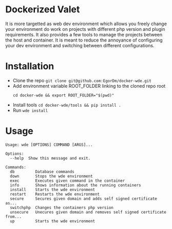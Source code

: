 # Dockerized Valet
It is more targetted as web dev environment which allows you freely change your environment do work on projects with different php version and plugin requirements. It also provides a few tools to manage the projects between the host and container. It is meant to reduce the annoyance of configuring your dev environment and switching between different configurations. 

# Installation
* Clone the repo `git clone git@github.com:EgorDm/docker-wde.git`
* Add environment variable ROOT_FOLDER linking to the cloned repo root
  ```
  cd docker-wde && export ROOT_FOLDER="$(pwd)"
  ```
* Install tools `cd docker-wde/tools && pip install .`
* Run `wde install`

# Usage
```
Usage: wde [OPTIONS] COMMAND [ARGS]...

Options:
  --help  Show this message and exit.

Commands:
  db         Database commands
  down       Stops the wde environment
  exec       Executes given command in the container
  info       Shows information about the running containers
  install    Starts the wde environment
  restart    Restarts the wde environment
  secure     Secures given domain and adds self signed certificate as...
  switchphp  Changes the containers php version
  unsecure   Unecures given domain and removes self signed certificate from...
  up         Starts the wde environment
```

